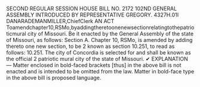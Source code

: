 SECOND REGULAR SESSION
HOUSE BILL NO. 2172
102ND GENERAL ASSEMBLY
INTRODUCED BY REPRESENTATIVE GREGORY.
4327H.01I DANARADEMANMILLER,ChiefClerk
AN ACT
Toamendchapter10,RSMo,byaddingtheretoonenewsectionrelatingtothepatrioticmural
city of Missouri.
Be it enacted by the General Assembly of the state of Missouri, as follows:
Section A. Chapter 10, RSMo, is amended by adding thereto one new section, to be
2 known as section 10.251, to read as follows:
10.251. The city of Concordia is selected for and shall be known as the official
2 patriotic mural city of the state of Missouri.
✔
EXPLANATION — Matter enclosed in bold-faced brackets [thus] in the above bill is not enacted and is
intended to be omitted from the law. Matter in bold-face type in the above bill is proposed language.